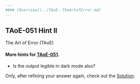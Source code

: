 ```yaml
---
#### [Overview](../TAoE--TheArtofError.md) 
---
```



## TAoE-051 Hint II

The Art of Error (TAoE)

#### More hints for [TAoE-051](./TAoE-051.md).


* Is the output legible in dark mode also?


Only, after refining your answer again, check out the [Solution](./TAoE-051-solution.md).